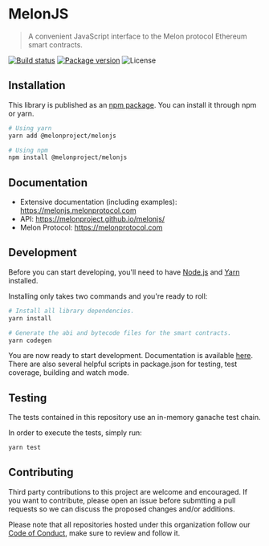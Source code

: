 # MelonJS

> A convenient JavaScript interface to the Melon protocol Ethereum smart contracts.

[![Build status](https://img.shields.io/travis/melonproject/melonjs)](https://travis-ci.org/melonproject/melonjs)
[![Package version](https://img.shields.io/npm/v/@melonproject/melonjs)](https://www.npmjs.com/package/@melonproject/melonjs)
![License](https://img.shields.io/npm/l/@melonproject/melonjs)

## Installation

This library is published as an [npm package][npm]. You can install it through npm or yarn.

```bash
# Using yarn
yarn add @melonproject/melonjs

# Using npm
npm install @melonproject/melonjs
```

## Documentation

- Extensive documentation (including examples): https://melonjs.melonprotocol.com
- API: https://melonproject.github.io/melonjs/
- Melon Protocol: https://melonprotocol.com

## Development

Before you can start developing, you'll need to have [Node.js][node] and [Yarn][yarn] installed.

Installing only takes two commands and you're ready to roll:

```bash
# Install all library dependencies.
yarn install

# Generate the abi and bytecode files for the smart contracts.
yarn codegen
```

You are now ready to start development. Documentation is available [here](https://melonjs.melonprotocol.com/). There are also several helpful scripts in package.json for testing, test coverage, building and watch mode.

## Testing

The tests contained in this repository use an in-memory ganache test chain.

In order to execute the tests, simply run:

```bash
yarn test
```

## Contributing

Third party contributions to this project are welcome and encouraged. If you want to contribute, please open an issue before submtting a pull requests so we can discuss the proposed changes and/or additions.

Please note that all repositories hosted under this organization follow our [Code of Conduct][coc], make sure to review and follow it.

[yarn]: https://yarnpkg.com
[node]: https://nodejs.org
[npm]: https://www.npmjs.com/package/@melonproject/melonjs
[coc]: https://github.com/melonproject/melonjs/blob/master/CODE_OF_CONDUCT.md
